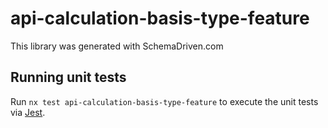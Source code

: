 
# api-calculation-basis-type-feature

This library was generated with SchemaDriven.com

## Running unit tests

Run `nx test api-calculation-basis-type-feature` to execute the unit tests via [Jest](https://jestjs.io).

